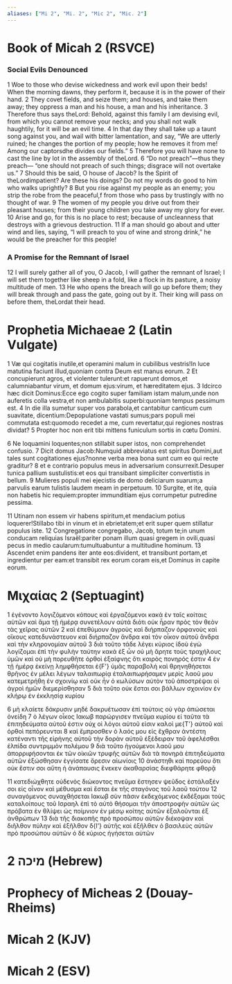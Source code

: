 ```yaml
---
aliases: ["Mi 2", "Mi. 2", "Mic 2", "Mic. 2"]
---
```



# Book of Micah 2 (RSVCE)

### Social Evils Denounced
1 Woe to those who devise wickedness and work evil upon their beds! When the morning dawns, they perform it, because it is in the power of their hand.
2 They covet fields, and seize them; and houses, and take them away; they oppress a man and his house, a man and his inheritance.
3 Therefore thus says theLord: Behold, against this family I am devising evil, from which you cannot remove your necks; and you shall not walk haughtily, for it will be an evil time.
4 In that day they shall take up a taunt song against you, and wail with bitter lamentation, and say, “We are utterly ruined; he changes the portion of my people; how he removes it from me! Among our captorsdhe divides our fields.”
5 Therefore you will have none to cast the line by lot in the assembly of theLord.
6 “Do not preach”—thus they preach— “one should not preach of such things; disgrace will not overtake us.”
7 Should this be said, O house of Jacob? Is the Spirit of theLordimpatient? Are these his doings? Do not my words do good to him who walks uprightly?
8 But you rise against my people as an enemy; you strip the robe from the peaceful,f from those who pass by trustingly with no thought of war.
9 The women of my people you drive out from their pleasant houses; from their young children you take away my glory for ever.
10 Arise and go, for this is no place to rest; because of uncleanness that destroys with a grievous destruction.
11 If a man should go about and utter wind and lies, saying, “I will preach to you of wine and strong drink,” he would be the preacher for this people!
### A Promise for the Remnant of Israel
12 I will surely gather all of you, O Jacob, I will gather the remnant of Israel; I will set them together like sheep in a fold, like a flock in its pasture, a noisy multitude of men.
13 He who opens the breach will go up before them; they will break through and pass the gate, going out by it. Their king will pass on before them, theLordat their head.


# Prophetia Michaeae 2 (Latin Vulgate)

1 Væ qui cogitatis inutile,et operamini malum in cubilibus vestris!In luce matutina faciunt illud,quoniam contra Deum est manus eorum.
2 Et concupierunt agros, et violenter tulerunt:et rapuerunt domos,et calumniabantur virum, et domum ejus:virum, et hæreditatem ejus.
3 Idcirco hæc dicit Dominus:Ecce ego cogito super familiam istam malum,unde non auferetis colla vestra,et non ambulabitis superbi:quoniam tempus pessimum est.
4 In die illa sumetur super vos parabola,et cantabitur canticum cum suavitate, dicentium:Depopulatione vastati sumus;pars populi mei commutata est:quomodo recedet a me, cum revertatur,qui regiones nostras dividat?
5 Propter hoc non erit tibi mittens funiculum sortis in cœtu Domini.

6 Ne loquamini loquentes;non stillabit super istos, non comprehendet confusio.
7 Dicit domus Jacob:Numquid abbreviatus est spiritus Domini,aut tales sunt cogitationes ejus?nonne verba mea bona sunt cum eo qui recte graditur?
8 et e contrario populus meus in adversarium consurrexit.Desuper tunica pallium sustulistis:et eos qui transibant simpliciter convertistis in bellum.
9 Mulieres populi mei ejecistis de domo deliciarum suarum;a parvulis earum tulistis laudem meam in perpetuum.
10 Surgite, et ite, quia non habetis hic requiem:propter immunditiam ejus corrumpetur putredine pessima.

11 Utinam non essem vir habens spiritum,et mendacium potius loquerer!Stillabo tibi in vinum et in ebrietatem;et erit super quem stillatur populus iste.
12 Congregatione congregabo, Jacob, totum te;in unum conducam reliquias Israël:pariter ponam illum quasi gregem in ovili,quasi pecus in medio caularum:tumultuabuntur a multitudine hominum.
13 Ascendet enim pandens iter ante eos:divident, et transibunt portam,et ingredientur per eam:et transibit rex eorum coram eis,et Dominus in capite eorum.


# Μιχαίας 2 (Septuagint)

1 ἐγένοντο λογιζόμενοι κόπους καὶ ἐργαζόμενοι κακὰ ἐν ταῖς κοίταις αὐτῶν καὶ ἅμα τῇ ἡμέρᾳ συνετέλουν αὐτά διότι οὐκ ἦραν πρὸς τὸν θεὸν τὰς χεῖρας αὐτῶν
2 καὶ ἐπεθύμουν ἀγροὺς καὶ διήρπαζον ὀρφανοὺς καὶ οἴκους κατεδυνάστευον καὶ διήρπαζον ἄνδρα καὶ τὸν οἶκον αὐτοῦ ἄνδρα καὶ τὴν κληρονομίαν αὐτοῦ
3 διὰ τοῦτο τάδε λέγει κύριος ἰδοὺ ἐγὼ λογίζομαι ἐπὶ τὴν φυλὴν ταύτην κακά ἐξ ὧν οὐ μὴ ἄρητε τοὺς τραχήλους ὑμῶν καὶ οὐ μὴ πορευθῆτε ὀρθοὶ ἐξαίφνης ὅτι καιρὸς πονηρός ἐστιν
4 ἐν τῇ ἡμέρᾳ ἐκείνῃ λημφθήσεται ἐ{F'} ὑμᾶς παραβολή καὶ θρηνηθήσεται θρῆνος ἐν μέλει λέγων ταλαιπωρίᾳ ἐταλαιπωρήσαμεν μερὶς λαοῦ μου κατεμετρήθη ἐν σχοινίῳ καὶ οὐκ ἦν ὁ κωλύσων αὐτὸν τοῦ ἀποστρέψαι οἱ ἀγροὶ ἡμῶν διεμερίσθησαν
5 διὰ τοῦτο οὐκ ἔσται σοι βάλλων σχοινίον ἐν κλήρῳ ἐν ἐκκλησίᾳ κυρίου

6 μὴ κλαίετε δάκρυσιν μηδὲ δακρυέτωσαν ἐπὶ τούτοις οὐ γὰρ ἀπώσεται ὀνείδη
7 ὁ λέγων οἶκος Ιακωβ παρώργισεν πνεῦμα κυρίου εἰ ταῦτα τὰ ἐπιτηδεύματα αὐτοῦ ἐστιν οὐχ οἱ λόγοι αὐτοῦ εἰσιν καλοὶ με{T'} αὐτοῦ καὶ ὀρθοὶ πεπόρευνται
8 καὶ ἔμπροσθεν ὁ λαός μου εἰς ἔχθραν ἀντέστη κατέναντι τῆς εἰρήνης αὐτοῦ τὴν δορὰν αὐτοῦ ἐξέδειραν τοῦ ἀφελέσθαι ἐλπίδα συντριμμὸν πολέμου
9 διὰ τοῦτο ἡγούμενοι λαοῦ μου ἀπορριφήσονται ἐκ τῶν οἰκιῶν τρυφῆς αὐτῶν διὰ τὰ πονηρὰ ἐπιτηδεύματα αὐτῶν ἐξώσθησαν ἐγγίσατε ὄρεσιν αἰωνίοις
10 ἀνάστηθι καὶ πορεύου ὅτι οὐκ ἔστιν σοι αὕτη ἡ ἀνάπαυσις ἕνεκεν ἀκαθαρσίας διεφθάρητε φθορᾷ

11 κατεδιώχθητε οὐδενὸς διώκοντος πνεῦμα ἔστησεν ψεῦδος ἐστάλαξέν σοι εἰς οἶνον καὶ μέθυσμα καὶ ἔσται ἐκ τῆς σταγόνος τοῦ λαοῦ τούτου
12 συναγόμενος συναχθήσεται Ιακωβ σὺν πᾶσιν ἐκδεχόμενος ἐκδέξομαι τοὺς καταλοίπους τοῦ Ισραηλ ἐπὶ τὸ αὐτὸ θήσομαι τὴν ἀποστροφὴν αὐτῶν ὡς πρόβατα ἐν θλίψει ὡς ποίμνιον ἐν μέσῳ κοίτης αὐτῶν ἐξαλοῦνται ἐξ ἀνθρώπων
13 διὰ τῆς διακοπῆς πρὸ προσώπου αὐτῶν διέκοψαν καὶ διῆλθον πύλην καὶ ἐξῆλθον δ{I'} αὐτῆς καὶ ἐξῆλθεν ὁ βασιλεὺς αὐτῶν πρὸ προσώπου αὐτῶν ὁ δὲ κύριος ἡγήσεται αὐτῶν


# 2 מיכה (Hebrew)


# Prophecy of Micheas 2 (Douay-Rheims)


# Micah 2 (KJV)


# Micah 2 (ESV)

